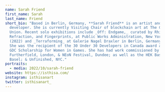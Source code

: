 ```yaml
---
name: Sarah Friend
first_name: Sarah
last_name: Friend
short_bio: "Based in Berlin, Germany, **Sarah Friend** is an artist and software
  developer. She is currently Visiting Chair of blockchain art at The Cooper
  Union. Recent solo exhibitions include _Off: Endgame,_ curated by Rhizome,
  Refraction, and Fingerprints, at Public Works Administration, New York, USA
  (2022) and _Terraforming_ at Galerie Nagel Draxler in Berlin, Germany (2022).
  She was the recipient of the 30 Under 30 Developers in Canada award and the
  GDC Scholarship for Women in Games. She has had work commissioned by
  Furtherfield, London, & NEoN Festival, Dundee; as well as the HEK Basel,
  Basel; & Unfinished, NYC."
portraits:
  - media: 2022/10/sarah-friend
website: https://isthisa.com/
instagram: isthisanart
twitter: isthisanart_
---
```

